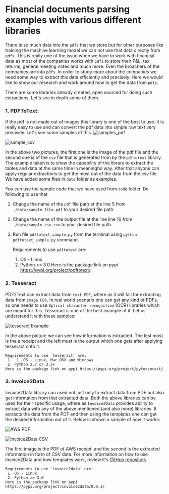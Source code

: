 # Financial documents parsing examples with various different libraries

There is so much data into the `pdfs` that we store but for other purposes like training the machine learning model we can not use that data directly from `pdfs`. This is really one of the issue when we have to work with financial data as most of the companies works with `pdfs` to store their P&L, tax returns, general meeting notes and much more. Even the broachers of the companies are into `pdfs`. In order to study more about the companies we need some way to extract this data efficiently and precisely. Here we would like to show our research and work around how to get the data from `pdfs`.

There are some libraries already created, open sourced for doing such extractions. Let's see in depth some of them.

### 1. PDFToText:

If the pdf is not made out of images this library is one of the best to use. It is really easy to use and can convert the pdf data into simple raw text very precisely. Let's see some samples of this.
![samples_pdf](images/sample_pdf.PNG)

![sample_csv](images/sample_csv.PNG)


In the above two pictures, the first one is the image of the pdf file and the second one is of the `csv` file that is generated from by the `pdftotext` library. The example taken is to show the capability of the library to extract the tables and data at the same time in meaningful way. After that anyone can apply regular extractions to get the most out of the data from the csv file. We have added some files in `data` folder as examples.

You can use the sample code that we have used from `code` folder. Do following to use that

1. Change the name of the `pdf` file path at the line 5 from `./data/sample_file.pdf` to your desired file path.
2. Change the name of the output file at the line line 16 from `./data/sample_csv.csv` to your desired file path.
3. Run file `pdftotext_sample.py` from the terminal using `python pdftotext_sample.py` command.

    Requirements to use `pdftotext` are:
     1. OS - Linux
     2. Python >= 3.0
    Here is the package link on pypi https://pypi.org/project/pdftotext/.

### 2. Tesseract

PDF2Text can extract data from `text PDF`, where as it will fail for extracting data from `image PDF`. In real world scenario one can get any kind of PDFs, so one needs to use `Optical character recognition` (OCR) libraries which are meant for this. Tesseract is one of the best example of it. Let us understand it with these samples:

![tesseract Example](images/tesseract_sample_result.PNG)

In the above picture we can see how information is extracted. The lest most is the a receipt and the left most is the output which one gets after applying tesseract onto it.

    Requirements to use `tesseract` are:
     1.  1. OS - Linux, Mac OSX and Windows
     2. Python 2.7 or 3.5+
    Here is the package link on pypi https://pypi.org/project/pytesseract/

### 3. Invoice2Data

Invoice2Data library can used not just only to extract data from PDF but also get information from that extracted data. Both the above libraries can be used for their specific usage, where as `Invoice2Data` provides ability to extract data with any of the above mentioned (and also more) libraries. It extracts the data from the PDF and then using the templates one can get the desired information out of it. Below is shown a sample of how it works:

![AWS PDF](images/AmazonWebService_PDF_Image.jpg)

![Invoice2Data CSV](images/invoice2data_csv_result.PNG)


The first image is the PDF of AWS receipt, and the second is the extracted information in form of CSV data. For more information on how to use Invoice2Data and how templates work, review it's [GitHub repository](https://github.com/invoice-x/invoice2data)


    Requirements to use `invoice2data` are:
     1. OS - Linux
     2. Python >= 3.0
    Here is the package link on pypi https://pypi.org/project/invoice2data/0.0.1/
